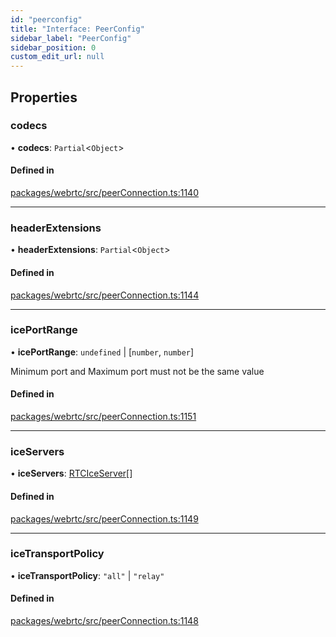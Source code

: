 ```yaml
---
id: "peerconfig"
title: "Interface: PeerConfig"
sidebar_label: "PeerConfig"
sidebar_position: 0
custom_edit_url: null
---
```


## Properties

### codecs

• **codecs**: `Partial`<`Object`\>

#### Defined in

[packages/webrtc/src/peerConnection.ts:1140](https://github.com/shinyoshiaki/werift-webrtc/blob/32ca930/packages/webrtc/src/peerConnection.ts#L1140)

___

### headerExtensions

• **headerExtensions**: `Partial`<`Object`\>

#### Defined in

[packages/webrtc/src/peerConnection.ts:1144](https://github.com/shinyoshiaki/werift-webrtc/blob/32ca930/packages/webrtc/src/peerConnection.ts#L1144)

___

### icePortRange

• **icePortRange**: `undefined` \| [`number`, `number`]

Minimum port and Maximum port must not be the same value

#### Defined in

[packages/webrtc/src/peerConnection.ts:1151](https://github.com/shinyoshiaki/werift-webrtc/blob/32ca930/packages/webrtc/src/peerConnection.ts#L1151)

___

### iceServers

• **iceServers**: [RTCIceServer](../modules.md#rtciceserver)[]

#### Defined in

[packages/webrtc/src/peerConnection.ts:1149](https://github.com/shinyoshiaki/werift-webrtc/blob/32ca930/packages/webrtc/src/peerConnection.ts#L1149)

___

### iceTransportPolicy

• **iceTransportPolicy**: ``"all"`` \| ``"relay"``

#### Defined in

[packages/webrtc/src/peerConnection.ts:1148](https://github.com/shinyoshiaki/werift-webrtc/blob/32ca930/packages/webrtc/src/peerConnection.ts#L1148)
